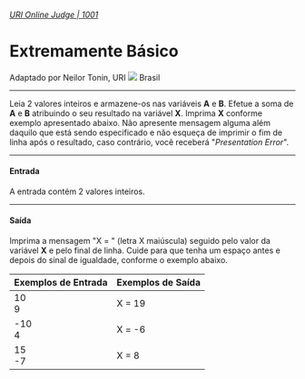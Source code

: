 ###### [URI Online Judge | 1001][1]
# Extremamente Básico
Adaptado por Neilor Tonin, URI ![][2] Brasil
***
Leia 2 valores inteiros e armazene-os nas variáveis **A** e **B**. Efetue a soma de **A** e **B** atribuindo o seu resultado na variável **X**. Imprima **X** conforme exemplo apresentado abaixo. Não apresente mensagem alguma além daquilo que está sendo especificado e não esqueça de imprimir o fim de linha após o resultado, caso contrário, você receberá "_Presentation Error_". 
***
#### Entrada
A entrada contém 2 valores inteiros.
***
#### Saída
Imprima a mensagem "X = " (letra X maiúscula) seguido pelo valor da variável **X** e pelo final de linha. Cuide para que tenha um espaço antes e depois do sinal de igualdade, conforme o exemplo abaixo.

| Exemplos de Entrada                     | Exemplos de Saída                     |  
| :-                                      | :-                                    |  
|  10 <br> 9                              | X = 19                                | 
| -10 <br> 4                              | X = -6                                | 
| 15 <br> -7                              | X = 8                                 | 

[1]: https://www.urionlinejudge.com.br/judge/pt/problems/view/1001
[2]: https://urionlinejudge.r.worldssl.net/gallery/images/flags/br.gif